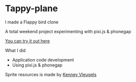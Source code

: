 Tappy-plane
===========

I made a Flappy bird clone  
  
A total weekend project experimenting with pixi.js & phonegap   
  
[You can try it out here](http://jelofsson.github.io/tappy-plane/)   
  
What I did  
- Application code development  
- Using pixi.js & phonegap  
  
Sprite resources is made by [Kenney Vleugels](http://www.kenney.nl/)
